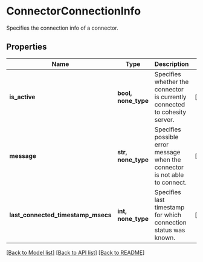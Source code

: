 # ConnectorConnectionInfo

Specifies the connection info of a connector.

## Properties
Name | Type | Description | Notes
------------ | ------------- | ------------- | -------------
**is_active** | **bool, none_type** | Specifies whether the connector is currently connected to cohesity server. | [optional] 
**message** | **str, none_type** | Specifies possible error message when the connector is not able to connect. | [optional] 
**last_connected_timestamp_msecs** | **int, none_type** | Specifies last timestamp for which connection status was known. | [optional] 

[[Back to Model list]](../README.md#documentation-for-models) [[Back to API list]](../README.md#documentation-for-api-endpoints) [[Back to README]](../README.md)


